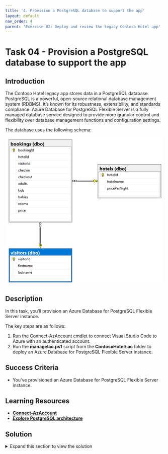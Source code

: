 ```yaml
---
title: '4. Provision a PostgreSQL database to support the app'
layout: default
nav_order: 4
parent: 'Exercise 02: Deploy and review the legacy Contoso Hotel app'
---
```


# Task 04 - Provision a PostgreSQL database to support the app

<!--- Estimated time: 10 minutes---> 

## Introduction

The Contoso Hotel legacy app stores data in a PostgreSQL database. PostgreSQL is a powerful, open-source relational database management system (RDBMS). It’s known for its robustness, extensibility, and standards compliance. Azure Database for PostgreSQL Flexible Server is a fully managed database service designed to provide more granular control and flexibility over database management functions and configuration settings. 

The database uses the following schema:

![ContosoHotelsERD.png](../../media/ContosoHotelsERD.png)

## Description

In this task, you’ll provision an Azure Database for PostgreSQL Flexible Server instance. 

The key steps are as follows:

1. Run the Connect-AzAccount cmdlet to connect Visual Studio Code to Azure with an authenticated account. 
1. Run the **manageIac.ps1** script from the **ContosoHotel\iac** folder to deploy an Azure Database for PostgreSQL Flexible Server instance. 

## Success Criteria

- You’ve provisioned an Azure Database for PostgreSQL Flexible Server instance. 

## Learning Resources

- [**Connect-AzAccount**](https://learn.microsoft.com/en-us/powershell/module/az.accounts/connect-azaccount?view=azps-12.3.0)
- [**Explore PostgreSQL architecture**](https://learn.microsoft.com/en-us/training/modules/explore-postgresql-architecture/ )

## Solution

<details markdown="block">
<summary>Expand this section to view the solution</summary>

In this task, you’ll provision a PostgreSQL database in Azure to support the app. You’ll use the same database to support the enhanced application that you build later in this lab.

1. Enter the following command at the Visual Studio Code Terminal window prompt. This command connects the Terminal window with your Azure subscription so that you deploy Azure resources to the correct subscription.

    ```
    Connect-AzAccount
    ```
    
1. On the **Let's get you signed in** page, select **Work or School account** and then select **Continue**. Sign in using your Azure credentials.

1. On the **Stay signed in to all your apps** page, select **OK** and then select **Done**. You are returned to Visual Studio Code. Information displays about available subscriptions. Select the subscription that you wish to use.

1. Replace the text REPLACE_WITH_REGION_YOU_SELECTED_IN_EX01_TASK01 in the following command with the Azure region location that you selected earlier in the lab. Enter the command at the Terminal window prompt and then select **Enter**. This command deploys a PostgreSQL server instance. 

    ```
    .\iac\manageIac.ps1 -iacAction create -passwd "1234ABcd!" -deploy "postgresql" -rgname "ContosoHotel" -location "REPLACE_WITH_REGION_YOU_SELECTED_IN_EX01_TASK01"
    ```

   {: .note }
   > The script first checks for common errors and then provisions the database. </br></br>It may take 6-10 minutes to deploy the PostgreSQL server instance. You may see several warnings display during deployment. 

   {: .warning }
   > You may see an error stating that Bicep is not found. If this error is displayed, repeat the steps in Exercise 01 Task 06 and then run the command again.

1. When the deployment completes, the Terminal window will display a message in green font that shows the connection string for the database. 

      ![7stqwpr8.png](../../media/7stqwpr8.png)

1. The *POSTGRES_CONNECTION_STRING* should resemble the following. Record the connection string for use later in the lab: 

    ```
    host=53pkyjrx5j7ve.postgres.database.azure.com;port=5432;database=pycontosohotel;user=contosoadmin;password=@lab.CloudPortalCredential(Admin).Password;
    ```
   
1. Leave Visual Studio Code open. You’ll use the tool in the next task.

</details>
